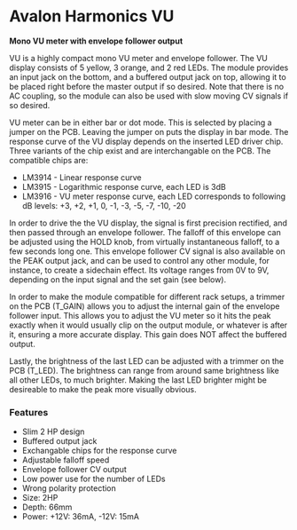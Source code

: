 # Avalon Harmonics VU

**Mono VU meter with envelope follower output**

VU is a highly compact mono VU meter and envelope follower. The VU display consists of 5 yellow, 3 orange, and 2 red LEDs. The module provides an input jack on the bottom, and a buffered output jack on top, allowing it to be placed right before the master output if so desired. Note that there is no AC coupling, so the module can also be used with slow moving CV signals if so desired.

VU meter can be in either bar or dot mode. This is selected by placing a jumper on the PCB. Leaving the jumper on puts the display in bar mode. The response curve of the VU display depends on the inserted LED driver chip. Three variants of the chip exist and are interchangable on the PCB. The compatible chips are:

* LM3914 - Linear response curve
* LM3915 - Logarithmic response curve, each LED is 3dB
* LM3916 - VU meter response curve, each LED corresponds to following dB levels: +3, +2, +1, 0, -1, -3, -5, -7, -10, -20

In order to drive the the VU display, the signal is first precision rectified, and then passed through an envelope follower. The falloff of this envelope can be adjusted using the HOLD knob, from virtually instantaneous falloff, to a few seconds long one. This envelope follower CV signal is also available on the PEAK output jack, and can be used to control any other module, for instance, to create a sidechain effect. Its voltage ranges from 0V to 9V, depending on the input signal and the set gain (see below).

In order to make the module compatible for different rack setups, a trimmer on the PCB (T_GAIN) allows you to adjust the internal gain of the envelope follower input. This allows you to adjust the VU meter so it hits the peak exactly when it would usually clip on the output module, or whatever is after it, ensuring a more accurate display. This gain does NOT affect the buffered output.

Lastly, the brightness of the last LED can be adjusted with a trimmer on the PCB (T_LED). The brightness can range from around same brightness like all other LEDs, to much brighter. Making the last LED brighter might be desireable to make the peak more visually obvious.

### Features

* Slim 2 HP design
* Buffered output jack
* Exchangable chips for the response curve
* Adjustable falloff speed
* Envelope follower CV output
* Low power use for the number of LEDs
* Wrong polarity protection
* Size: 2HP
* Depth: 66mm
* Power: +12V: 36mA, -12V: 15mA